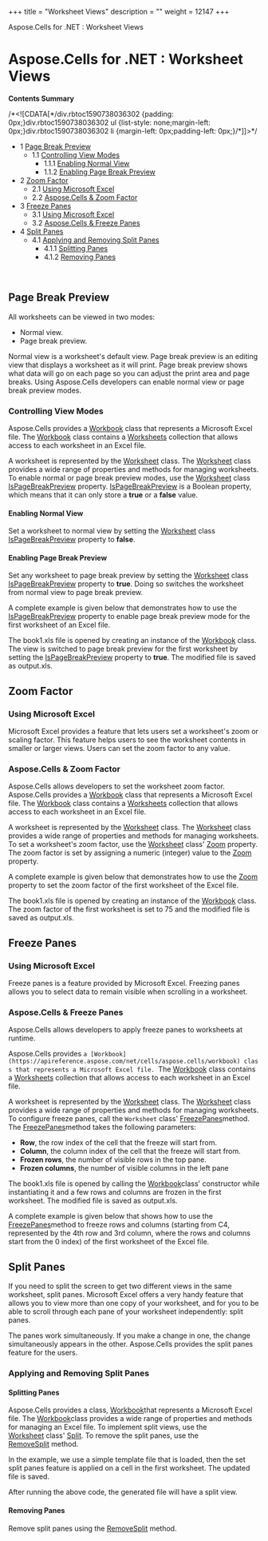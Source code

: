 +++
title = "Worksheet Views" 
description = "" 
weight = 12147 
+++

Aspose.Cells for .NET : Worksheet Views  

# Aspose.Cells for .NET : Worksheet Views


**Contents Summary**

/\*<!\[CDATA\[\*/div.rbtoc1590738036302 {padding: 0px;}div.rbtoc1590738036302 ul {list-style: none;margin-left: 0px;}div.rbtoc1590738036302 li {margin-left: 0px;padding-left: 0px;}/\*\]\]>\*/

*   1 [Page Break Preview](#WorksheetViews-PageBreakPreview)
    *   1.1 [Controlling View Modes](#WorksheetViews-ControllingViewModes)
        *   1.1.1 [Enabling Normal View](#WorksheetViews-EnablingNormalView)
        *   1.1.2 [Enabling Page Break Preview](#WorksheetViews-EnablingPageBreakPreview)
*   2 [Zoom Factor](#WorksheetViews-ZoomFactor)
    *   2.1 [Using Microsoft Excel](#WorksheetViews-UsingMicrosoftExcel)
    *   2.2 [Aspose.Cells & Zoom Factor](#WorksheetViews-Aspose.Cells&ZoomFactor)
*   3 [Freeze Panes](#WorksheetViews-FreezePanes)
    *   3.1 [Using Microsoft Excel](#WorksheetViews-UsingMicrosoftExcel.1)
    *   3.2 [Aspose.Cells & Freeze Panes](#WorksheetViews-Aspose.Cells&FreezePanes)
*   4 [Split Panes](#WorksheetViews-SplitPanes)
    *   4.1 [Applying and Removing Split Panes](#WorksheetViews-ApplyingandRemovingSplitPanes)
        *   4.1.1 [Splitting Panes](#WorksheetViews-SplittingPanes)
        *   4.1.2 [Removing Panes](#WorksheetViews-RemovingPanes)

 

## Page Break Preview

All worksheets can be viewed in two modes:

*   Normal view.
*   Page break preview.

Normal view is a worksheet's default view. Page break preview is an editing view that displays a worksheet as it will print. Page break preview shows what data will go on each page so you can adjust the print area and page breaks. Using Aspose.Cells developers can enable normal view or page break preview modes.

### Controlling View Modes

Aspose.Cells provides a [Workbook](https://apireference.aspose.com/net/cells/aspose.cells/workbook) class that represents a Microsoft Excel file. The [Workbook](https://apireference.aspose.com/net/cells/aspose.cells/workbook) class contains a [Worksheets](https://apireference.aspose.com/net/cells/aspose.cells/workbook/properties/worksheets) collection that allows access to each worksheet in an Excel file.

A worksheet is represented by the [Worksheet](https://apireference.aspose.com/net/cells/aspose.cells/worksheet) class. The [Worksheet](https://apireference.aspose.com/net/cells/aspose.cells/worksheet) class provides a wide range of properties and methods for managing worksheets. To enable normal or page break preview modes, use the [Worksheet](https://apireference.aspose.com/net/cells/aspose.cells/worksheet) class [IsPageBreakPreview](https://apireference.aspose.com/net/cells/aspose.cells/worksheet/properties/ispagebreakpreview) property. [IsPageBreakPreview](https://apireference.aspose.com/net/cells/aspose.cells/worksheet/properties/ispagebreakpreview) is a Boolean property, which means that it can only store a **true** or a **false** value.

#### Enabling Normal View

Set a worksheet to normal view by setting the [Worksheet](https://apireference.aspose.com/net/cells/aspose.cells/worksheet) class [IsPageBreakPreview](https://apireference.aspose.com/net/cells/aspose.cells/worksheet/properties/ispagebreakpreview) property to **false**.

#### Enabling Page Break Preview

Set any worksheet to page break preview by setting the [Worksheet](https://apireference.aspose.com/net/cells/aspose.cells/worksheet) class [IsPageBreakPreview](https://apireference.aspose.com/net/cells/aspose.cells/worksheet/properties/ispagebreakpreview) property to **true**. Doing so switches the worksheet from normal view to page break preview.

A complete example is given below that demonstrates how to use the [IsPageBreakPreview](https://apireference.aspose.com/net/cells/aspose.cells/worksheet/properties/ispagebreakpreview) property to enable page break preview mode for the first worksheet of an Excel file.

The book1.xls file is opened by creating an instance of the [Workbook](https://apireference.aspose.com/net/cells/aspose.cells/workbook) class. The view is switched to page break preview for the first worksheet by setting the [IsPageBreakPreview](https://apireference.aspose.com/net/cells/aspose.cells/worksheet/properties/ispagebreakpreview) property to **true**. The modified file is saved as output.xls.

## Zoom Factor

### Using Microsoft Excel

Microsoft Excel provides a feature that lets users set a worksheet's zoom or scaling factor. This feature helps users to see the worksheet contents in smaller or larger views. Users can set the zoom factor to any value.

### Aspose.Cells & Zoom Factor

Aspose.Cells allows developers to set the worksheet zoom factor.  
Aspose.Cells provides a [Workbook](https://apireference.aspose.com/net/cells/aspose.cells/workbook) class that represents a Microsoft Excel file. The [Workbook](https://apireference.aspose.com/net/cells/aspose.cells/workbook) class contains a [Worksheets](https://apireference.aspose.com/net/cells/aspose.cells/workbook/properties/worksheets) collection that allows access to each worksheet in an Excel file.

A worksheet is represented by the [Worksheet](https://apireference.aspose.com/net/cells/aspose.cells/worksheet) class. The [Worksheet](https://apireference.aspose.com/net/cells/aspose.cells/worksheet) class provides a wide range of properties and methods for managing worksheets. To set a worksheet's zoom factor, use the [Worksheet](https://apireference.aspose.com/net/cells/aspose.cells/worksheet) class' [Zoom](https://apireference.aspose.com/net/cells/aspose.cells/worksheet/properties/zoom) property. The zoom factor is set by assigning a numeric (integer) value to the [Zoom](https://apireference.aspose.com/net/cells/aspose.cells/worksheet/properties/zoom) property.

A complete example is given below that demonstrates how to use the [Zoom](https://apireference.aspose.com/net/cells/aspose.cells/worksheet/properties/zoom) property to set the zoom factor of the first worksheet of the Excel file.

The book1.xls file is opened by creating an instance of the [Workbook](https://apireference.aspose.com/net/cells/aspose.cells/workbook) class. The zoom factor of the first worksheet is set to 75 and the modified file is saved as output.xls.

## Freeze Panes

### Using Microsoft Excel

Freeze panes is a feature provided by Microsoft Excel. Freezing panes allows you to select data to remain visible when scrolling in a worksheet.

### Aspose.Cells & Freeze Panes

Aspose.Cells allows developers to apply freeze panes to worksheets at runtime.

Aspose.Cells provides `a [Workbook](https://apireference.aspose.com/net/cells/aspose.cells/workbook) class that represents a Microsoft Excel file. `The [Workbook](https://apireference.aspose.com/net/cells/aspose.cells/workbook) class contains a [Worksheets](https://apireference.aspose.com/net/cells/aspose.cells/workbook/properties/worksheets) collection that allows access to each worksheet in an Excel file.

A worksheet is represented by the [Worksheet](https://apireference.aspose.com/net/cells/aspose.cells/worksheet) class. The [Worksheet](https://apireference.aspose.com/net/cells/aspose.cells/worksheet) class provides a wide range of properties and methods for managing worksheets. To configure freeze panes, call the `Worksheet` class' [FreezePanes](https://apireference.aspose.com/net/cells/aspose.cells/worksheet/methods/freezepanes/index)method. The [FreezePanes](https://apireference.aspose.com/net/cells/aspose.cells/worksheet/methods/freezepanes/index)method takes the following parameters:

*   **Row**, the row index of the cell that the freeze will start from.
*   **Column**, the column index of the cell that the freeze will start from.
*   **Frozen rows**, the number of visible rows in the top pane.
*   **Frozen columns**, the number of visible columns in the left pane

The book1.xls file is opened by calling the [Workbook](https://apireference.aspose.com/net/cells/aspose.cells/workbook)class' constructor while instantiating it and a few rows and columns are frozen in the first worksheet. The modified file is saved as output.xls.

A complete example is given below that shows how to use the [FreezePanes](https://apireference.aspose.com/net/cells/aspose.cells/worksheet/methods/freezepanes/index)method to freeze rows and columns (starting from C4, represented by the 4th row and 3rd column, where the rows and columns start from the 0 index) of the first worksheet of the Excel file.

## Split Panes

If you need to split the screen to get two different views in the same worksheet, split panes. Microsoft Excel offers a very handy feature that allows you to view more than one copy of your worksheet, and for you to be able to scroll through each pane of your worksheet independently: split panes.

The panes work simultaneously. If you make a change in one, the change simultaneously appears in the other. Aspose.Cells provides the split panes feature for the users.

### Applying and Removing Split Panes

#### Splitting Panes

Aspose.Cells provides a class, [Workbook](https://apireference.aspose.com/net/cells/aspose.cells/workbook)that represents a Microsoft Excel file. The [Workbook](https://apireference.aspose.com/net/cells/aspose.cells/workbook)class provides a wide range of properties and methods for managing an Excel file. To implement split views, use the [Worksheet](https://apireference.aspose.com/net/cells/aspose.cells/worksheet) class' [Split](https://apireference.aspose.com/net/cells/aspose.cells/worksheet/methods/split). To remove the split panes, use the [RemoveSplit](https://apireference.aspose.com/net/cells/aspose.cells/worksheet/methods/removesplit) method.

In the example, we use a simple template file that is loaded, then the set split panes feature is applied on a cell in the first worksheet. The updated file is saved.

After running the above code, the generated file will have a split view.

#### Removing Panes

Remove split panes using the [RemoveSplit](https://apireference.aspose.com/net/cells/aspose.cells/worksheet/methods/removesplit) method.

